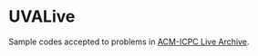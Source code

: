 # UVALive
Sample codes accepted to problems in [ACM-ICPC Live Archive](https://icpcarchive.ecs.baylor.edu/).
